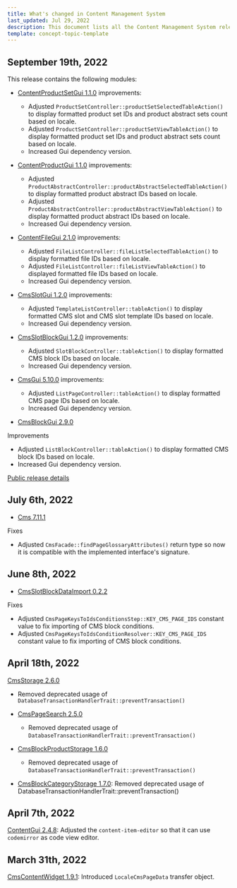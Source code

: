 ```yaml
---
title: What's changed in Content Management System
last_updated: Jul 29, 2022
description: This document lists all the Content Management System releases
template: concept-topic-template
---
```


## September 19th, 2022

This release contains the following modules:

* [ContentProductSetGui 1.1.0](https://github.com/spryker/content-product-set-gui/releases/tag/1.1.0)  improvements:
  * Adjusted `ProductSetController::productSetSelectedTableAction()` to display formatted product set IDs and product abstract sets count based on locale.
  * Adjusted `ProductSetController::productSetViewTableAction()` to display formatted product set IDs and product abstract sets count based on locale.
  * Increased Gui dependency version.


* [ContentProductGui 1.1.0](https://github.com/spryker/content-product-gui/releases/tag/1.1.0) improvements:
  * Adjusted `ProductAbstractController::productAbstractSelectedTableAction()` to display formatted product abstract IDs based on locale.
  * Adjusted `ProductAbstractController::productAbstractViewTableAction()` to display formatted product abstract IDs based on locale.
  * Increased Gui dependency version.


* [ContentFileGui 2.1.0](https://github.com/spryker/content-file-gui/releases/tag/2.1.0) improvements:
  * Adjusted `FileListController::fileListSelectedTableAction()` to display formatted file IDs based on locale.
  * Adjusted `FileListController::fileListViewTableAction()` to displayed formatted file IDs based on locale.
  * Increased Gui dependency version.



* [CmsSlotGui 1.2.0](https://github.com/spryker/cms-slot-gui/releases/tag/1.2.0) improvements:
  * Adjusted `TemplateListController::tableAction()` to display formatted CMS slot and CMS slot template IDs based on locale.
  * Increased Gui dependency version.


* [CmsSlotBlockGui 1.2.0](https://github.com/spryker/cms-slot-block-gui/releases/tag/1.2.0) improvements:
  * Adjusted `SlotBlockController::tableAction()` to display formatted CMS block IDs based on locale.
  * Increased Gui dependency version.



* [CmsGui 5.10.0](https://github.com/spryker/cms-gui/releases/tag/5.10.0) improvements:
  * Adjusted `ListPageController::tableAction()` to display formatted CMS page IDs based on locale.
  * Increased Gui dependency version.


* [CmsBlockGui 2.9.0](https://github.com/spryker/cms-block-gui/releases/tag/2.9.0)

Improvements
  * Adjusted `ListBlockController::tableAction()` to display formatted CMS block IDs based on locale.
  * Increased Gui dependency version.


[Public release details](https://api.release.spryker.com/release-group/2084)


## July 6th, 2022

* [Cms 7.11.1](https://github.com/spryker/cms/releases/tag/7.11.1)

Fixes
  * Adjusted `CmsFacade::findPageGlossaryAttributes()` return type so now it is compatible with the implemented interface's signature.


## June 8th, 2022

* [CmsSlotBlockDataImport 0.2.2](https://github.com/spryker/cms-slot-block-data-import/releases/tag/0.2.2)

Fixes
  * Adjusted `CmsPageKeysToIdsConditionsStep::KEY_CMS_PAGE_IDS` constant value to fix importing of CMS block conditions.
  * Adjusted `CmsPageKeysToIdsConditionResolver::KEY_CMS_PAGE_IDS` constant value to fix importing of CMS block conditions.


## April 18th, 2022

[CmsStorage 2.6.0](https://github.com/spryker/cms-storage/releases/tag/2.6.0)

  * Removed deprecated usage of `DatabaseTransactionHandlerTrait::preventTransaction()`

* [CmsPageSearch 2.5.0](https://github.com/spryker/cms-page-search/releases/tag/2.5.0)

  * Removed deprecated usage of `DatabaseTransactionHandlerTrait::preventTransaction()`

* [CmsBlockProductStorage 1.6.0](https://github.com/spryker/cms-block-product-storage/releases/tag/1.6.0)


  * Removed deprecated usage of `DatabaseTransactionHandlerTrait::preventTransaction()`

* [CmsBlockCategoryStorage 1.7.0](https://github.com/spryker/cms-block-category-storage/releases/tag/1.7.0): Removed deprecated usage of DatabaseTransactionHandlerTrait::preventTransaction()



## April 7th, 2022

[ContentGui 2.4.8](https://github.com/spryker/content-gui/releases/tag/2.4.8): Adjusted the `content-item-editor` so that it can use `codemirror` as code view editor.


## March 31th, 2022

[CmsContentWidget 1.9.1](https://github.com/spryker/cms-content-widget/releases/tag/1.9.1): Introduced `LocaleCmsPageData` transfer object.
